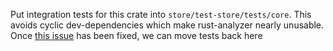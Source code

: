 Put integration tests for this crate into `store/test-store/tests/core`.
This avoids cyclic dev-dependencies which make rust-analyzer nearly
unusable. Once [this
issue](https://github.com/rust-lang/rust-analyzer/issues/14167) has been
fixed, we can move tests back here

